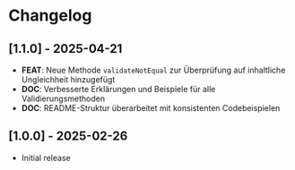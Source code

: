 # Changelog

## [1.1.0] - 2025-04-21

- **FEAT**: Neue Methode `validateNotEqual` zur Überprüfung auf inhaltliche Ungleichheit hinzugefügt
- **DOC**: Verbesserte Erklärungen und Beispiele für alle Validierungsmethoden
- **DOC**: README-Struktur überarbeitet mit konsistenten Codebeispielen

## [1.0.0] - 2025-02-26

- Initial release
